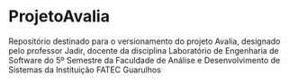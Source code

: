 # ProjetoAvalia
Repositório destinado para o versionamento do projeto Avalia, designado pelo professor Jadir, docente da disciplina Laboratório de Engenharia de Software do 5º Semestre da Faculdade de Análise e Desenvolvimento de Sistemas da Instituição FATEC Guarulhos
